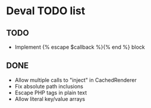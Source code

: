 Deval TODO list
===============

TODO
----

- Implement {% escape $callback %}{% end %} block

DONE
----

- Allow multiple calls to "inject" in CachedRenderer
- Fix absolute path inclusions
- Escape PHP tags in plain text
- Allow literal key/value arrays
